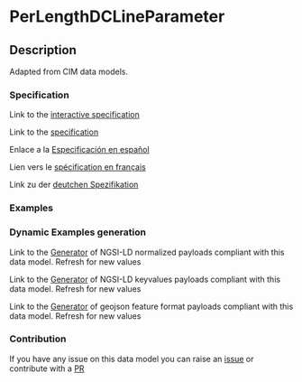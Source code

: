 # PerLengthDCLineParameter

## Description 

Adapted from CIM data models. 
### Specification

Link to the [interactive specification](https://swagger.lab.fiware.org/?url=https://smart-data-models.github.io/dataModel.EnergyCIM/PerLengthDCLineParameter/swagger.yaml)

Link to the [specification](https://smart-data-models.github.io/dataModel.EnergyCIM/PerLengthDCLineParameter/doc/spec.md)

Enlace a la [Especificación en español](https://smart-data-models.github.io/dataModel.EnergyCIM/PerLengthDCLineParameter/doc/spec_ES.md)

Lien vers le [spécification en français](https://smart-data-models.github.io/dataModel.EnergyCIM/PerLengthDCLineParameter/doc/spec_FR.md)

Link zu der [deutchen Spezifikation](https://smart-data-models.github.io/dataModel.EnergyCIM/PerLengthDCLineParameter/doc/spec_DE.md)
### Examples
### Dynamic Examples generation

Link to the [Generator](https://smartdatamodels.org/extra/ngsi-ld_generator_v0.92.php?schemaUrl=https://raw.githubusercontent.com/smart-data-models/dataModel.EnergyCIM/master/PerLengthDCLineParameter/schema.json&email=info@smartdatamodels.org) of NGSI-LD normalized payloads compliant with this data model. Refresh for new values

Link to the [Generator](https://smartdatamodels.org/extra/ngsi-ld_generator_keyvalues_v0.92.php?schemaUrl=https://raw.githubusercontent.com/smart-data-models/dataModel.EnergyCIM/master/PerLengthDCLineParameter/schema.json&email=info@smartdatamodels.org) of NGSI-LD keyvalues payloads compliant with this data model. Refresh for new values

Link to the [Generator](https://smartdatamodels.org/extra/geojson_features_generator_v1.0.php?schemaUrl=https://raw.githubusercontent.com/smart-data-models/dataModel.EnergyCIM/master/PerLengthDCLineParameter/schema.json&email=info@smartdatamodels.org) of geojson feature format payloads compliant with this data model. Refresh for new values
### Contribution

 If you have any issue on this data model you can raise an [issue](https://github.com/smart-data-models/dataModel.EnergyCIM/issues)  or contribute with a [PR](https://github.com/smart-data-models/dataModel.EnergyCIM/pulls)